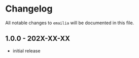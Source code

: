 # Changelog

All notable changes to `emailia` will be documented in this file.

## 1.0.0 - 202X-XX-XX

- initial release
